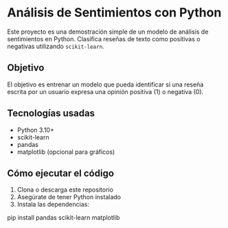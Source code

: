 # Análisis de Sentimientos con Python 

Este proyecto es una demostración simple de un modelo de análisis de sentimientos en Python. Clasifica reseñas de texto como positivas o negativas utilizando `scikit-learn`.

##  Objetivo

El objetivo es entrenar un modelo que pueda identificar si una reseña escrita por un usuario expresa una opinión positiva (1) o negativa (0).


## Tecnologías usadas

- Python 3.10+
- scikit-learn
- pandas
- matplotlib (opcional para gráficos)

##  Cómo ejecutar el código

1. Clona o descarga este repositorio
2. Asegúrate de tener Python instalado
3. Instala las dependencias:

pip install pandas scikit-learn matplotlib